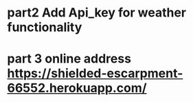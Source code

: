 # part2 Add Api_key for weather functionality

# part 3 online address https://shielded-escarpment-66552.herokuapp.com/
